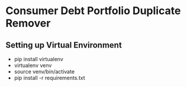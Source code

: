 # Consumer Debt Portfolio Duplicate Remover

## Setting up Virtual Environment
- pip install virtualenv
- virtualenv venv
- source venv/bin/activate
- pip install -r requirements.txt